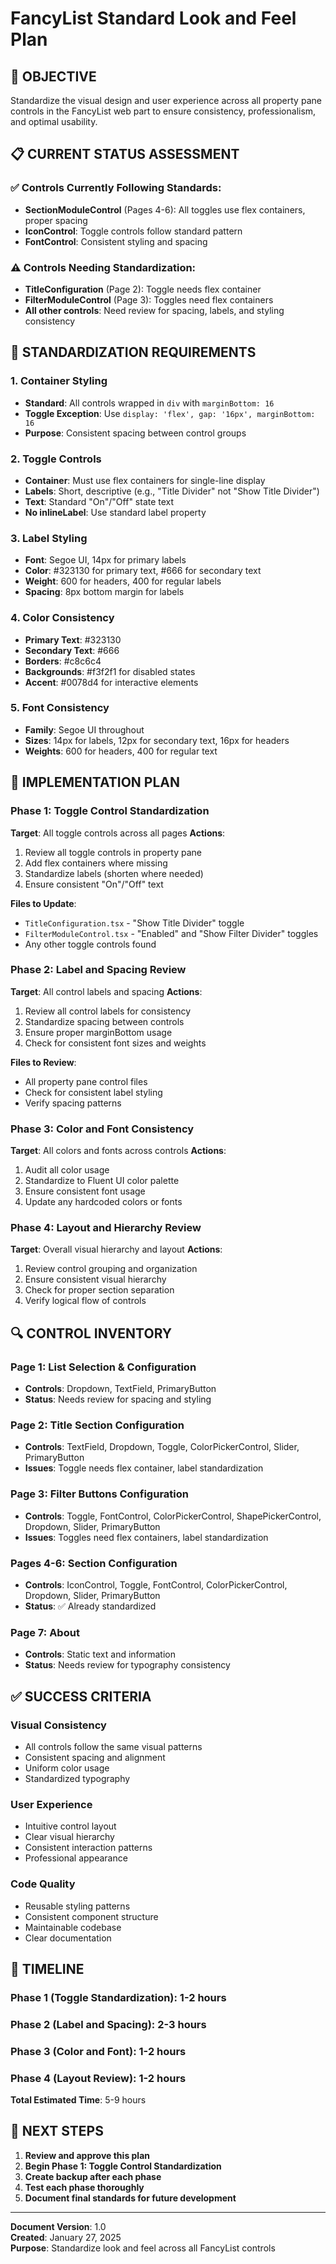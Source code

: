 # FancyList Standard Look and Feel Plan

## 🎯 **OBJECTIVE**
Standardize the visual design and user experience across all property pane controls in the FancyList web part to ensure consistency, professionalism, and optimal usability.

## 📋 **CURRENT STATUS ASSESSMENT**

### **✅ Controls Currently Following Standards:**
- **SectionModuleControl** (Pages 4-6): All toggles use flex containers, proper spacing
- **IconControl**: Toggle controls follow standard pattern
- **FontControl**: Consistent styling and spacing

### **⚠️ Controls Needing Standardization:**
- **TitleConfiguration** (Page 2): Toggle needs flex container
- **FilterModuleControl** (Page 3): Toggles need flex containers
- **All other controls**: Need review for spacing, labels, and styling consistency

## 🎨 **STANDARDIZATION REQUIREMENTS**

### **1. Container Styling**
- **Standard**: All controls wrapped in `div` with `marginBottom: 16`
- **Toggle Exception**: Use `display: 'flex', gap: '16px', marginBottom: 16`
- **Purpose**: Consistent spacing between control groups

### **2. Toggle Controls**
- **Container**: Must use flex containers for single-line display
- **Labels**: Short, descriptive (e.g., "Title Divider" not "Show Title Divider")
- **Text**: Standard "On"/"Off" state text
- **No inlineLabel**: Use standard label property

### **3. Label Styling**
- **Font**: Segoe UI, 14px for primary labels
- **Color**: #323130 for primary text, #666 for secondary text
- **Weight**: 600 for headers, 400 for regular labels
- **Spacing**: 8px bottom margin for labels

### **4. Color Consistency**
- **Primary Text**: #323130
- **Secondary Text**: #666
- **Borders**: #c8c6c4
- **Backgrounds**: #f3f2f1 for disabled states
- **Accent**: #0078d4 for interactive elements

### **5. Font Consistency**
- **Family**: Segoe UI throughout
- **Sizes**: 14px for labels, 12px for secondary text, 16px for headers
- **Weights**: 600 for headers, 400 for regular text

## 📝 **IMPLEMENTATION PLAN**

### **Phase 1: Toggle Control Standardization**
**Target**: All toggle controls across all pages
**Actions**:
1. Review all toggle controls in property pane
2. Add flex containers where missing
3. Standardize labels (shorten where needed)
4. Ensure consistent "On"/"Off" text

**Files to Update**:
- `TitleConfiguration.tsx` - "Show Title Divider" toggle
- `FilterModuleControl.tsx` - "Enabled" and "Show Filter Divider" toggles
- Any other toggle controls found

### **Phase 2: Label and Spacing Review**
**Target**: All control labels and spacing
**Actions**:
1. Review all control labels for consistency
2. Standardize spacing between controls
3. Ensure proper marginBottom usage
4. Check for consistent font sizes and weights

**Files to Review**:
- All property pane control files
- Check for consistent label styling
- Verify spacing patterns

### **Phase 3: Color and Font Consistency**
**Target**: All colors and fonts across controls
**Actions**:
1. Audit all color usage
2. Standardize to Fluent UI color palette
3. Ensure consistent font usage
4. Update any hardcoded colors or fonts

### **Phase 4: Layout and Hierarchy Review**
**Target**: Overall visual hierarchy and layout
**Actions**:
1. Review control grouping and organization
2. Ensure consistent visual hierarchy
3. Check for proper section separation
4. Verify logical flow of controls

## 🔍 **CONTROL INVENTORY**

### **Page 1: List Selection & Configuration**
- **Controls**: Dropdown, TextField, PrimaryButton
- **Status**: Needs review for spacing and styling

### **Page 2: Title Section Configuration**
- **Controls**: TextField, Dropdown, Toggle, ColorPickerControl, Slider, PrimaryButton
- **Issues**: Toggle needs flex container, label standardization

### **Page 3: Filter Buttons Configuration**
- **Controls**: Toggle, FontControl, ColorPickerControl, ShapePickerControl, Dropdown, Slider, PrimaryButton
- **Issues**: Toggles need flex containers, label standardization

### **Pages 4-6: Section Configuration**
- **Controls**: IconControl, Toggle, FontControl, ColorPickerControl, Dropdown, Slider, PrimaryButton
- **Status**: ✅ Already standardized

### **Page 7: About**
- **Controls**: Static text and information
- **Status**: Needs review for typography consistency

## ✅ **SUCCESS CRITERIA**

### **Visual Consistency**
- All controls follow the same visual patterns
- Consistent spacing and alignment
- Uniform color usage
- Standardized typography

### **User Experience**
- Intuitive control layout
- Clear visual hierarchy
- Consistent interaction patterns
- Professional appearance

### **Code Quality**
- Reusable styling patterns
- Consistent component structure
- Maintainable codebase
- Clear documentation

## 📅 **TIMELINE**

### **Phase 1 (Toggle Standardization)**: 1-2 hours
### **Phase 2 (Label and Spacing)**: 2-3 hours  
### **Phase 3 (Color and Font)**: 1-2 hours
### **Phase 4 (Layout Review)**: 1-2 hours

**Total Estimated Time**: 5-9 hours

## 🎯 **NEXT STEPS**

1. **Review and approve this plan**
2. **Begin Phase 1: Toggle Control Standardization**
3. **Create backup after each phase**
4. **Test each phase thoroughly**
5. **Document final standards for future development**

---

**Document Version**: 1.0  
**Created**: January 27, 2025  
**Purpose**: Standardize look and feel across all FancyList controls 